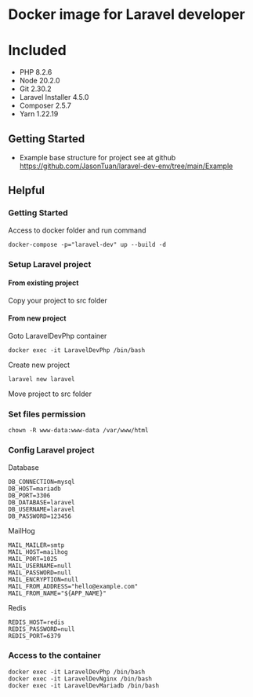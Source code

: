 Docker image for Laravel developer
=====

# Included
- PHP 8.2.6
- Node 20.2.0
- Git 2.30.2
- Laravel Installer 4.5.0
- Composer 2.5.7
- Yarn 1.22.19

## Getting Started
- Example base structure for project see at github https://github.com/JasonTuan/laravel-dev-env/tree/main/Example

## Helpful
### Getting Started
Access to docker folder and run command
```shell
docker-compose -p="laravel-dev" up --build -d
```

### Setup Laravel project
#### From existing project
Copy your project to src folder
#### From new project
Goto LaravelDevPhp container
```shell
docker exec -it LaravelDevPhp /bin/bash
```
Create new project
```shell
laravel new laravel
```
Move project to src folder
### Set files permission
```shell
chown -R www-data:www-data /var/www/html
```

### Config Laravel project
Database
```shell
DB_CONNECTION=mysql
DB_HOST=mariadb
DB_PORT=3306
DB_DATABASE=laravel
DB_USERNAME=laravel
DB_PASSWORD=123456
```
MailHog
```shell
MAIL_MAILER=smtp
MAIL_HOST=mailhog
MAIL_PORT=1025
MAIL_USERNAME=null
MAIL_PASSWORD=null
MAIL_ENCRYPTION=null
MAIL_FROM_ADDRESS="hello@example.com"
MAIL_FROM_NAME="${APP_NAME}"
```
Redis
```shell
REDIS_HOST=redis
REDIS_PASSWORD=null
REDIS_PORT=6379
```

### Access to the container
```shell
docker exec -it LaravelDevPhp /bin/bash
docker exec -it LaravelDevNginx /bin/bash
docker exec -it LaravelDevMariadb /bin/bash
```